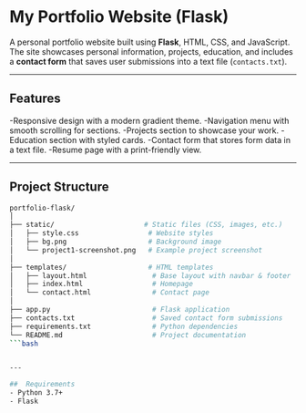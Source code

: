 # My Portfolio Website (Flask)

A personal portfolio website built using **Flask**, HTML, CSS, and JavaScript.  
The site showcases personal information, projects, education, and includes a **contact form** that saves user submissions into a text file (`contacts.txt`).

---

##  Features
-Responsive design with a modern gradient theme.
-Navigation menu with smooth scrolling for sections.
-Projects section to showcase your work.
-Education section with styled cards.
-Contact form that stores form data in a text file.
-Resume page with a print-friendly view.

---

##  Project Structure

```bash
portfolio-flask/
│
├── static/                      # Static files (CSS, images, etc.)
│   ├── style.css                 # Website styles
│   ├── bg.png                    # Background image
│   └── project1-screenshot.png   # Example project screenshot
│
├── templates/                    # HTML templates
│   ├── layout.html                # Base layout with navbar & footer
│   ├── index.html                 # Homepage
│   └── contact.html               # Contact page
│
├── app.py                         # Flask application
├── contacts.txt                   # Saved contact form submissions
├── requirements.txt               # Python dependencies
└── README.md                      # Project documentation
```bash


---

##  Requirements
- Python 3.7+
- Flask



